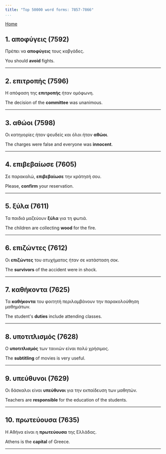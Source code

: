 ```yaml
---
title: "Top 50000 word forms: 7857-7866"
...
```


[Home](./) 

## 1. αποφύγεις (7592)

Πρέπει να **αποφύγεις** τους καβγάδες.

You should **avoid** fights.

---

## 2. επιτροπής (7596)

Η απόφαση της **επιτροπής** ήταν ομόφωνη.  

The decision of the **committee** was unanimous.

---

## 3. αθώοι (7598)

Οι κατηγορίες ήταν ψευδείς και όλοι ήταν **αθώοι**.  

The charges were false and everyone was **innocent**.

---

## 4. επιβεβαίωσε (7605)

Σε παρακαλώ, **επιβεβαίωσε** την κράτησή σου.

Please, **confirm** your reservation.

---

## 5. ξύλα (7611)

Τα παιδιά μαζεύουν **ξύλα** για τη φωτιά.  

The children are collecting **wood** for the fire.

---

## 6. επιζώντες (7612)

Οι **επιζώντες** του ατυχήματος ήταν σε κατάσταση σοκ.  

The **survivors** of the accident were in shock.

---

## 7. καθήκοντα (7625)

Τα **καθήκοντα** του φοιτητή περιλαμβάνουν την παρακολούθηση μαθημάτων.

The student's **duties** include attending classes.

---

## 8. υποτιτλισμός (7628)

Ο **υποτιτλισμός** των ταινιών είναι πολύ χρήσιμος.

The **subtitling** of movies is very useful.

---

## 9. υπεύθυνοι (7629)

Οι δάσκαλοι είναι **υπεύθυνοι** για την εκπαίδευση των μαθητών.  

Teachers are **responsible** for the education of the students.

---

## 10. πρωτεύουσα (7635)

Η Αθήνα είναι η **πρωτεύουσα** της Ελλάδας.  

Athens is the **capital** of Greece.

---

